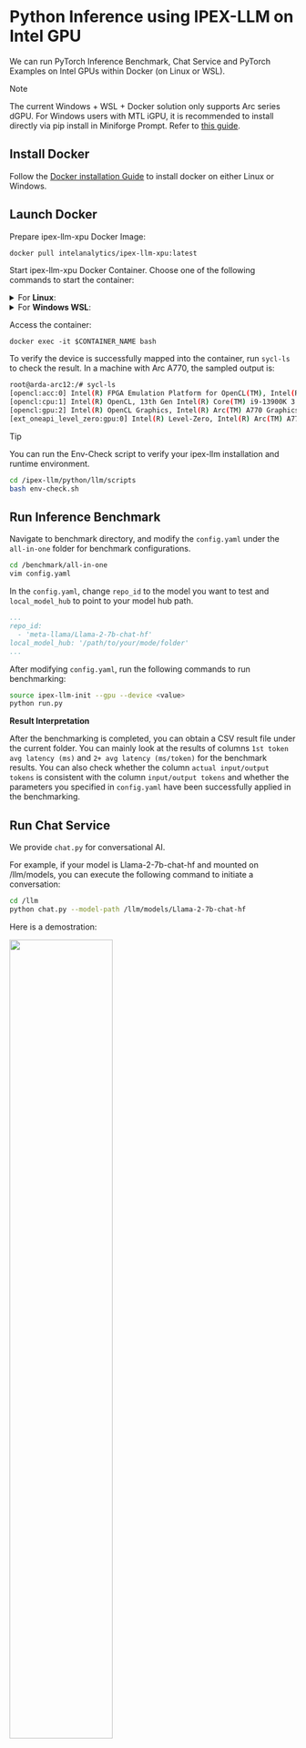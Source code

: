 # Python Inference using IPEX-LLM on Intel GPU

We can run PyTorch Inference Benchmark, Chat Service and PyTorch Examples on Intel GPUs within Docker (on Linux or WSL).

> [!NOTE]
> The current Windows + WSL + Docker solution only supports Arc series dGPU. For Windows users with MTL iGPU, it is recommended to install directly via pip install in Miniforge Prompt. Refer to [this guide](../Quickstart/install_windows_gpu.md).

## Install Docker

Follow the [Docker installation Guide](./docker_windows_gpu.md#install-docker) to install docker on either Linux or Windows.

## Launch Docker

Prepare ipex-llm-xpu Docker Image:
```bash
docker pull intelanalytics/ipex-llm-xpu:latest
```

Start ipex-llm-xpu Docker Container. Choose one of the following commands to start the container:

<details>
<summary>For <strong>Linux</strong>:</summary>

  ```bash
  export DOCKER_IMAGE=intelanalytics/ipex-llm-xpu:latest
  export CONTAINER_NAME=my_container
  export MODEL_PATH=/llm/models[change to your model path]

  docker run -itd \
            --net=host \
            --device=/dev/dri \
            --memory="32G" \
            --name=$CONTAINER_NAME \
            --shm-size="16g" \
            -v $MODEL_PATH:/llm/models \
            $DOCKER_IMAGE
  ```
</details>

<details>
<summary>For <strong>Windows WSL</strong>:</summary>

  ```bash
  #/bin/bash
  export DOCKER_IMAGE=intelanalytics/ipex-llm-xpu:latest
  export CONTAINER_NAME=my_container
  export MODEL_PATH=/llm/models[change to your model path]

  sudo docker run -itd \
                --net=host \
                --privileged \
                --device /dev/dri \
                --memory="32G" \
                --name=$CONTAINER_NAME \
                --shm-size="16g" \
                -v $MODEL_PATH:/llm/llm-models \
                -v /usr/lib/wsl:/usr/lib/wsl \ 
                $DOCKER_IMAGE
  ```
</details>

Access the container:
```
docker exec -it $CONTAINER_NAME bash
```
To verify the device is successfully mapped into the container, run `sycl-ls` to check the result. In a machine with Arc A770, the sampled output is:

```bash
root@arda-arc12:/# sycl-ls
[opencl:acc:0] Intel(R) FPGA Emulation Platform for OpenCL(TM), Intel(R) FPGA Emulation Device 1.2 [2023.16.7.0.21_160000]
[opencl:cpu:1] Intel(R) OpenCL, 13th Gen Intel(R) Core(TM) i9-13900K 3.0 [2023.16.7.0.21_160000]
[opencl:gpu:2] Intel(R) OpenCL Graphics, Intel(R) Arc(TM) A770 Graphics 3.0 [23.17.26241.33]
[ext_oneapi_level_zero:gpu:0] Intel(R) Level-Zero, Intel(R) Arc(TM) A770 Graphics 1.3 [1.3.26241]
```

> [!TIP]
> You can run the Env-Check script to verify your ipex-llm installation and runtime environment.
>
> ```bash
> cd /ipex-llm/python/llm/scripts
> bash env-check.sh
> ```

## Run Inference Benchmark 

Navigate to benchmark directory, and modify the `config.yaml` under the `all-in-one` folder for benchmark configurations.
```bash
cd /benchmark/all-in-one
vim config.yaml
```

In the `config.yaml`, change `repo_id` to the model you want to test and `local_model_hub` to point to your model hub path. 

```yaml
...
repo_id:
  - 'meta-llama/Llama-2-7b-chat-hf'
local_model_hub: '/path/to/your/mode/folder'
...
``` 

After modifying `config.yaml`, run the following commands to run benchmarking:
```bash
source ipex-llm-init --gpu --device <value>
python run.py
```


**Result Interpretation**

After the benchmarking is completed, you can obtain a CSV result file under the current folder. You can mainly look at the results of columns `1st token avg latency (ms)` and `2+ avg latency (ms/token)` for the benchmark results. You can also check whether the column `actual input/output tokens` is consistent with the column `input/output tokens` and whether the parameters you specified in `config.yaml` have been successfully applied in the benchmarking.


## Run Chat Service

We provide `chat.py` for conversational AI. 

For example, if your model is Llama-2-7b-chat-hf and mounted on /llm/models, you can execute the following command to initiate a conversation:
  ```bash
  cd /llm
  python chat.py --model-path /llm/models/Llama-2-7b-chat-hf
  ```

Here is a demostration:

<a align="left"  href="https://llm-assets.readthedocs.io/en/latest/_images/llm-inference-cpu-docker-chatpy-demo.gif">
            <img src="https://llm-assets.readthedocs.io/en/latest/_images/llm-inference-cpu-docker-chatpy-demo.gif" width='60%' /> 

</a><br>

## Run PyTorch Examples

We provide several PyTorch examples that you could apply IPEX-LLM INT4 optimizations on models on Intel GPUs

For example, if your model is Llama-2-7b-chat-hf and mounted on /llm/models, you can navigate to /examples/llama2 directory, excute the following command to run example:
  ```bash
  cd /examples/<model_dir>
  python ./generate.py --repo-id-or-model-path /llm/models/Llama-2-7b-chat-hf --prompt PROMPT --n-predict N_PREDICT
  ```


Arguments info:
- `--repo-id-or-model-path REPO_ID_OR_MODEL_PATH`: argument defining the huggingface repo id for the Llama2 model (e.g. `meta-llama/Llama-2-7b-chat-hf` and `meta-llama/Llama-2-13b-chat-hf`) to be downloaded, or the path to the huggingface checkpoint folder. It is default to be `'meta-llama/Llama-2-7b-chat-hf'`.
- `--prompt PROMPT`: argument defining the prompt to be infered (with integrated prompt format for chat). It is default to be `'What is AI?'`.
- `--n-predict N_PREDICT`: argument defining the max number of tokens to predict. It is default to be `32`.

**Sample Output**
```log
Inference time: xxxx s
-------------------- Prompt --------------------
<s>[INST] <<SYS>>

<</SYS>>

What is AI? [/INST]
-------------------- Output --------------------
[INST] <<SYS>>

<</SYS>>

What is AI? [/INST]  Artificial intelligence (AI) is the broader field of research and development aimed at creating machines that can perform tasks that typically require human intelligence,
```